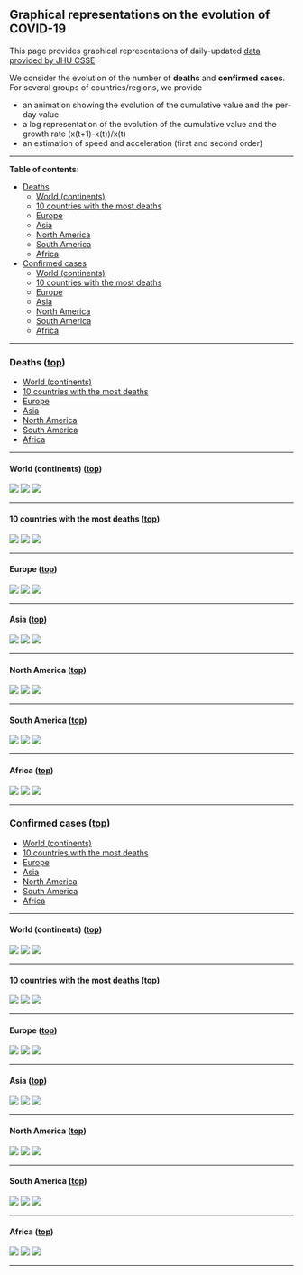 
## Graphical representations on the evolution of COVID-19 <a name="top">

This page provides graphical representations of daily-updated [data provided by JHU CSSE](https://github.com/CSSEGISandData/COVID-19).

We consider the evolution of the number of **deaths** and **confirmed cases**. For several groups of countries/regions, we provide

- an animation showing the evolution of the cumulative value and the per-day value 
- a log representation of the evolution of the cumulative value and the growth rate (x(t+1)-x(t))/x(t)
- an estimation of speed and acceleration (first and second order)

- - -

**Table of contents:**

- [Deaths](#d)
  - [World (continents)](#dw)
  - [10 countries with the most deaths](#dt)
  - [Europe](#de)
  - [Asia](#das)
  - [North America](#dna)
  - [South America](#dsa)
  - [Africa](#daf)
- [Confirmed cases](#c)
  - [World (continents)](#cw)
  - [10 countries with the most deaths](#ct)
  - [Europe](#ce)
  - [Asia](#cas)
  - [North America](#cna)
  - [South America](#csa)
  - [Africa](#caf)


- - -

### Deaths <a name="d"> ([top](#top))

- [World (continents)](#dw)
- [10 countries with the most deaths](#dt)
- [Europe](#de)
- [Asia](#das)
- [North America](#dna)
- [South America](#dsa)
- [Africa](#daf)

- - - 

#### World (continents) <a name="dw"> ([top](#top))

![](./fig/World_d_01_evol.gif)
![](./fig/World_log_d_03.png)
![](./fig/World_log_d_12.png)

- - -

#### 10 countries with the most deaths <a name="dt"> ([top](#top))

![](./fig/top10_d_01_evol.gif)
![](./fig/top10_log_d_03.png)
![](./fig/top10_log_d_12.png)

- - -

#### Europe <a name="de"> ([top](#top))

![](./fig/Europe_d_01_evol.gif)
![](./fig/Europe_log_d_03.png)
![](./fig/Europe_log_d_12.png)


- - -

#### Asia <a name="das"> ([top](#top))

![](./fig/Asia_d_01_evol.gif)
![](./fig/Asia_log_d_03.png)
![](./fig/Asia_log_d_12.png)

- - -

#### North America <a name="dna"> ([top](#top))

![](./fig/North_America_d_01_evol.gif)
![](./fig/North_America_log_d_03.png)
![](./fig/North_America_log_d_12.png)


- - -

#### South America <a name="dsa"> ([top](#top))

![](./fig/South_America_d_01_evol.gif)
![](./fig/South_America_log_d_03.png)
![](./fig/South_America_log_d_12.png)

- - -

#### Africa <a name="daf"> ([top](#top))

![](./fig/Africa_d_01_evol.gif)
![](./fig/Africa_log_d_03.png)
![](./fig/Africa_log_d_12.png)

- - -

### Confirmed cases <a name="c"> ([top](#top))

- [World (continents)](#cw)
- [10 countries with the most deaths](#ct)
- [Europe](#ce)
- [Asia](#cas)
- [North America](#cna)
- [South America](#csa)
- [Africa](#caf)

- - - 

#### World (continents) <a name="cw"> ([top](#top))

![](./fig/World_c_01_evol.gif)
![](./fig/World_log_c_03.png)
![](./fig/World_log_c_12.png)

- - -

#### 10 countries with the most deaths <a name="ct"> ([top](#top))

![](./fig/top10_c_01_evol.gif)
![](./fig/top10_log_c_03.png)
![](./fig/top10_log_c_12.png)

- - -

#### Europe <a name="ce"> ([top](#top))

![](./fig/Europe_c_01_evol.gif)
![](./fig/Europe_log_c_03.png)
![](./fig/Europe_log_c_12.png)


- - -

#### Asia <a name="cas"> ([top](#top))

![](./fig/Asia_c_01_evol.gif)
![](./fig/Asia_log_c_03.png)
![](./fig/Asia_log_c_12.png)

- - -

#### North America <a name="cna"> ([top](#top))

![](./fig/North_America_c_01_evol.gif)
![](./fig/North_America_log_c_03.png)
![](./fig/North_America_log_c_12.png)


- - -

#### South America <a name="csa"> ([top](#top))

![](./fig/South_America_c_01_evol.gif)
![](./fig/South_America_log_c_03.png)
![](./fig/South_America_log_c_12.png)

- - -

#### Africa <a name="caf"> ([top](#top))

![](./fig/Africa_c_01_evol.gif)
![](./fig/Africa_log_c_03.png)
![](./fig/Africa_log_c_12.png)

- - -
